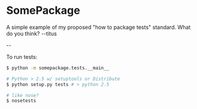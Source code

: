 # SomePackage

A simple example of my proposed "how to package tests" standard.  What do
you think? --titus

--

To run tests:

```sh
$ python -m somepackage.tests.__main__

# Python > 2.5 w/ setuptools or Distribute
$ python setup.py tests # > python 2.5

# like nose?
$ nosetests
```

